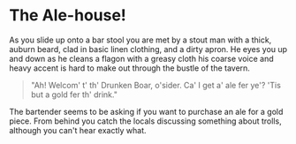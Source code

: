 # The Ale-house&excl;

As you slide up onto a bar stool you are met by a stout man with a thick, auburn beard, clad in basic linen clothing, and a dirty apron. He eyes you up and down as he cleans a flagon with a greasy cloth his coarse voice and heavy accent is hard to make out through the bustle of the tavern.

> "Ah! Welcom' t' th' Drunken Boar, o'sider. Ca' I get a' ale fer ye'? 'Tis but a gold fer th' drink."

The bartender seems to be asking if you want to purchase an ale for a gold piece. From behind you catch the locals discussing something about trolls, although you can't hear exactly what.

<!--_Order an ale and ask the bartender about local rumours._
    _Change your mind and go back to the harbor._-->
